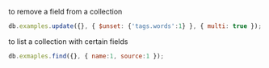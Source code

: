 to remove a field from a collection
```js
db.examples.update({}, { $unset: {'tags.words':1} }, { multi: true });
```

to list a collection with certain fields
```js
db.exmaples.find({}, { name:1, source:1 });
```
